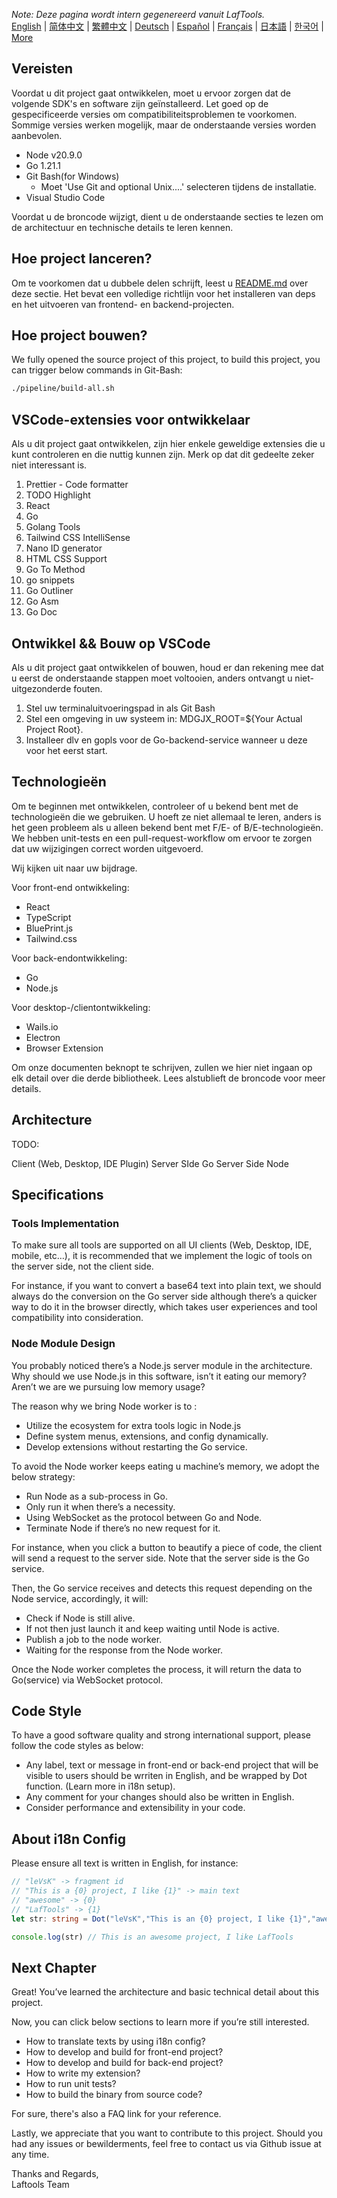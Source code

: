 <i>Note: Deze pagina wordt intern gegenereerd vanuit LafTools.</i> <br/> [English](/docs/en_US/CONTRIBUTION.md)  |  [简体中文](/docs/zh_CN/CONTRIBUTION.md)  |  [繁體中文](/docs/zh_HK/CONTRIBUTION.md)  |  [Deutsch](/docs/de/CONTRIBUTION.md)  |  [Español](/docs/es/CONTRIBUTION.md)  |  [Français](/docs/fr/CONTRIBUTION.md)  |  [日本語](/docs/ja/CONTRIBUTION.md)  |  [한국어](/docs/ko/CONTRIBUTION.md) | [More](/docs/) <br/>

## Vereisten

Voordat u dit project gaat ontwikkelen, moet u ervoor zorgen dat de volgende SDK's en software zijn geïnstalleerd. Let goed op de gespecificeerde versies om compatibiliteitsproblemen te voorkomen. Sommige versies werken mogelijk, maar de onderstaande versies worden aanbevolen.

- Node v20.9.0
- Go 1.21.1
- Git Bash(for Windows)
  - Moet 'Use Git and optional Unix....' selecteren tijdens de installatie.
- Visual Studio Code

Voordat u de broncode wijzigt, dient u de onderstaande secties te lezen om de architectuur en technische details te leren kennen.

## Hoe project lanceren?

Om te voorkomen dat u dubbele delen schrijft, leest u [README.md](../README.md) over deze sectie. Het bevat een volledige richtlijn voor het installeren van deps en het uitvoeren van frontend- en backend-projecten.

## Hoe project bouwen?

We fully opened the source project of this project, to build this project, you can trigger below commands in Git-Bash:

```bash
./pipeline/build-all.sh
```

## VSCode-extensies voor ontwikkelaar

Als u dit project gaat ontwikkelen, zijn hier enkele geweldige extensies die u kunt controleren en die nuttig kunnen zijn. Merk op dat dit gedeelte zeker niet interessant is.

1. Prettier - Code formatter
2. TODO Highlight
3. React
4. Go
5. Golang Tools
6. Tailwind CSS IntelliSense
7. Nano ID generator
8. HTML CSS Support
9. Go To Method
10. go snippets
11. Go Outliner
12. Go Asm
13. Go Doc

## Ontwikkel && Bouw op VSCode

Als u dit project gaat ontwikkelen of bouwen, houd er dan rekening mee dat u eerst de onderstaande stappen moet voltooien, anders ontvangt u niet-uitgezonderde fouten.

1. Stel uw terminaluitvoeringspad in als Git Bash
2. Stel een omgeving in uw systeem in: MDGJX_ROOT=${Your Actual Project Root}.
3. Installeer dlv en gopls voor de Go-backend-service wanneer u deze voor het eerst start.

## Technologieën

Om te beginnen met ontwikkelen, controleer of u bekend bent met de technologieën die we gebruiken. U hoeft ze niet allemaal te leren, anders is het geen probleem als u alleen bekend bent met F/E- of B/E-technologieën. We hebben unit-tests en een pull-request-workflow om ervoor te zorgen dat uw wijzigingen correct worden uitgevoerd.

Wij kijken uit naar uw bijdrage.

Voor front-end ontwikkeling:

- React
- TypeScript
- BluePrint.js
- Tailwind.css

Voor back-endontwikkeling:

- Go
- Node.js

Voor desktop-/clientontwikkeling:

- Wails.io
- Electron
- Browser Extension

Om onze documenten beknopt te schrijven, zullen we hier niet ingaan op elk detail over die derde bibliotheek. Lees alstublieft de broncode voor meer details.

## Architecture

TODO:

Client (Web, Desktop, IDE Plugin)
<interact with>
Server SIde Go
<interact with>
Server Side Node

## Specifications

### Tools Implementation

To make sure all tools are supported on all UI clients (Web, Desktop, IDE, mobile, etc…), it is recommended that we implement the logic of tools on the server side, not the client side.

For instance, if you want to convert a base64 text into plain text, we should always do the conversion on the Go server side although there’s a quicker way to do it in the browser directly, which takes user experiences and tool compatibility into consideration.

### Node Module Design

You probably noticed there’s a Node.js server module in the architecture. Why should we use Node.js in this software, isn’t it eating our memory? Aren’t we are we pursuing low memory usage?

The reason why we bring Node worker is to :

- Utilize the ecosystem for extra tools logic in Node.js
- Define system menus, extensions, and config dynamically.
- Develop extensions without restarting the Go service.

To avoid the Node worker keeps eating u machine’s memory, we adopt the below strategy:

- Run Node as a sub-process in Go.
- Only run it when there’s a necessity.
- Using WebSocket as the protocol between Go and Node.
- Terminate Node if there’s no new request for it.

For instance, when you click a button to beautify a piece of code, the client will send a request to the server side. Note that the server side is the Go service.

Then, the Go service receives and detects this request depending on the Node service, accordingly, it will:

- Check if Node is still alive.
- If not then just launch it and keep waiting until Node is active.
- Publish a job to the node worker.
- Waiting for the response from the Node worker.

Once the Node worker completes the process, it will return the data to Go(service) via WebSocket protocol.

## Code Style

To have a good software quality and strong international support, please follow the code styles as below:

- Any label, text or message in front-end or back-end project that will be visible to users should be wrriten in English, and be wrapped by Dot function. (Learn more in i18n setup).
- Any comment for your changes should also be written in English.
- Consider performance and extensibility in your code.

## About i18n Config

Please ensure all text is written in English, for instance:

```Typescript
// "leVsK" -> fragment id
// "This is a {0} project, I like {1}" -> main text
// "awesome" -> {0}
// "LafTools" -> {1}
let str: string = Dot("leVsK","This is an {0} project, I like {1}","awesome","LafTools")

console.log(str) // This is an awesome project, I like LafTools
```

## Next Chapter

Great! You’ve learned the architecture and basic technical detail about this project.

Now, you can click below sections to learn more if you’re still interested.

- How to translate texts by using i18n config?
- How to develop and build for front-end project?
- How to develop and build for back-end project?
- How to write my extension?
- How to run unit tests?
- How to build the binary from source code?

For sure, there's also a FAQ link for your reference.

Lastly, we appreciate that you want to contribute to this project. Should you had any issues or bewilderments, feel free to contact us via Github issue at any time.

Thanks and Regards,  
Laftools Team
